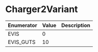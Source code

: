 # Charger2Variant

| Enumerator | Value | Description |
| ---------- | ----- | ----------- |
| EVIS       | 0     |             |
| EVIS\_GUTS | 10    |             |
